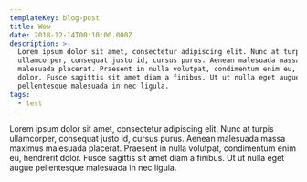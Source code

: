 ```yaml
---
templateKey: blog-post
title: Wow
date: 2018-12-14T00:10:00.000Z
description: >-
  Lorem ipsum dolor sit amet, consectetur adipiscing elit. Nunc at turpis
  ullamcorper, consequat justo id, cursus purus. Aenean malesuada massa maximus
  malesuada placerat. Praesent in nulla volutpat, condimentum enim eu, hendrerit
  dolor. Fusce sagittis sit amet diam a finibus. Ut ut nulla eget augue
  pellentesque malesuada in nec ligula.
tags:
  - test
---
```

Lorem ipsum dolor sit amet, consectetur adipiscing elit. Nunc at turpis ullamcorper, consequat justo id, cursus purus. Aenean malesuada massa maximus malesuada placerat. Praesent in nulla volutpat, condimentum enim eu, hendrerit dolor. Fusce sagittis sit amet diam a finibus. Ut ut nulla eget augue pellentesque malesuada in nec ligula.
